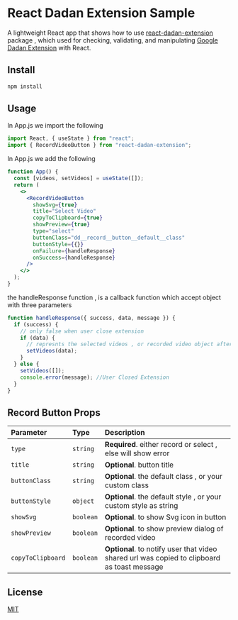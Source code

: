 # React Dadan Extension Sample

A lightweight React app that shows how to use [react-dadan-extension](https://www.npmjs.com/package/react-dadan-extension) package , which used for checking, validating, and manipulating [Google Dadan Extension](https://haal.link.sa/onboarding/download) with React.

## Install

```bash
npm install
```

## Usage

In App.js we import the following

```javascript
import React, { useState } from "react";
import { RecordVideoButton } from "react-dadan-extension";
```

In App.js we add the following

```jsx
function App() {
  const [videos, setVideos] = useState([]);
  return (
    <>
      <RecordVideoButton
        showSvg={true}
        title="Select Video"
        copyToClipboard={true}
        showPreview={true}
        type="select"
        buttonClass="dd__record__button__default__class"
        buttonStyle={{}}
        onFailure={handleResponse}
        onSuccess={handleResponse}
      />
    </>
  );
}
```

the handleResponse function , is a callback function which accept object with three parameters

```javascript
function handleResponse({ success, data, message }) {
  if (success) {
    // only false when user close extension
    if (data) {
      // represnts the selected videos , or recorded video object after stop recording
      setVideos(data);
    }
  } else {
    setVideos([]);
    console.error(message); //User Closed Extension
  }
}
```

## Record Button Props

| Parameter         | Type      | Description                                                                                 |
| :---------------- | :-------- | :------------------------------------------------------------------------------------------ |
| `type`            | `string`  | **Required**. either record or select , else will show error                                |
| `title`           | `string`  | **Optional**. button title                                                                  |
| `buttonClass`     | `string`  | **Optional**. the default class , or your custom class                                      |
| `buttonStyle`     | `object`  | **Optional**. the default style , or your custom style as string                            |
| `showSvg`         | `boolean` | **Optional**. to show Svg icon in button                                                    |
| `showPreview`     | `boolean` | **Optional**. to show preview dialog of recorded video                                      |
| `copyToClipboard` | `boolean` | **Optional**. to notify user that video shared url was copied to clipboard as toast message |

## License

[MIT](https://choosealicense.com/licenses/mit/)
